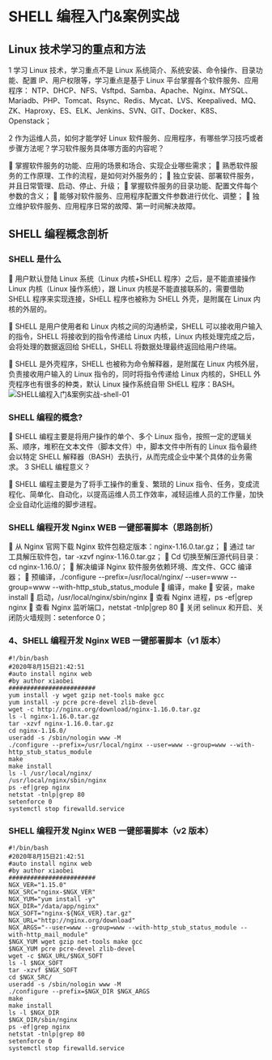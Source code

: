 # SHELL 编程入门&案例实战

## Linux 技术学习的重点和方法

1 学习 Linux 技术，学习重点不是 Linux 系统简介、系统安装、命令操作、目录功能、配置 IP、用户权限等，学习重点是基于 Linux 平台掌握各个软件服务、应用程序：
NTP、DHCP、NFS、Vsftpd、Samba、Apache、Nginx、MYSQL、Mariadb、PHP、Tomcat、Rsync、Redis、Mycat、LVS、Keepalived、MQ、ZK、Haproxy、ES、ELK、Jenkins、SVN、GIT、Docker、K8S、Openstack；

2 作为运维人员，如何才能学好 Linux 软件服务、应用程序，有哪些学习技巧或者步骤方法呢？学习软件服务具体哪方面的内容呢？

 掌握软件服务的功能、应用的场景和场合、实现企业哪些需求；
 熟悉软件服务的工作原理、工作的流程，是如何对外服务的；
 独立安装、部署软件服务，并且日常管理、启动、停止、升级；
 掌握软件服务的目录功能、配置文件每个参数的含义；
 能够对软件服务、应用程序配置文件参数进行优化、调整；
 独立维护软件服务、应用程序日常的故障、第一时间解决故障。

## SHELL 编程概念剖析

### SHELL 是什么

 用户默认登陆 Linux 系统（Linux 内核+SHELL 程序）之后，是不能直接操作 Linux 内核（Linux 操作系统），跟 Linux 内核是不能直接联系的，需要借助 SHELL 程序来实现连接，SHELL 程序也被称为 SHELL 外壳，是附属在 Linux 内核的外层的。

 SHELL 是用户使用者和 Linux 内核之间的沟通桥梁，SHELL 可以接收用户输入的指令，SHELL 将接收到的指令传递给 Linux 内核，Linux 内核处理完成之后，会将处理的数据返回给 SHELL，SHELL 将数据处理最终返回给用户终端。

 SHELL 是外壳程序，SHELL 也被称为命令解释器，是附属在 Linux 内核外层，负责接收用户输入的 Linux 指令的，同时将指令传递给 Linux 内核的，SHELL 外壳程序也有很多的种类，默认 Linux 操作系统自带 SHELL 程序：BASH。
![SHELL编程入门&案例实战-shell-01](https://cdn.jsdelivr.net/gh/xiaobei930/picBed@master/learningNotes/SHELL编程入门&案例实战-shell-01.jpg)

### SHELL 编程的概念?

 SHELL 编程主要是将用户操作的单个、多个 Linux 指令，按照一定的逻辑关系、顺序，堆积在文本文件（脚本文件）中，脚本文件中所有的 Linux 指令最终会以特定 SHELL 解释器（BASH）去执行，从而完成企业中某个具体的业务需求。
3 SHELL 编程意义？

 SHELL 编程主要是为了将手工操作的重复、繁琐的 Linux 指令、任务，变成流程化、简单化、自动化，以提高运维人员工作效率，减轻运维人员的工作量，加快企业自动化运维的脚步进程。

### SHELL 编程开发 Nginx WEB 一键部署脚本（思路剖析）

 从 Nginx 官网下载 Nginx 软件包稳定版本：nginx-1.16.0.tar.gz；
 通过 tar 工具解压软件包，tar -xzvf nginx-1.16.0.tar.gz；
 Cd 切换至解压源代码目录：cd nginx-1.16.0/；
 解决编译 Nginx 软件服务依赖环境、库文件、GCC 编译器；
 预编译，./configure --prefix=/usr/local/nginx/ --user=www --group=www --with-http_stub_status_module
 编译，make
 安装，make install
 启动，/usr/local/nginx/sbin/nginx
 查看 Nginx 进程，ps -ef|grep nginx
 查看 Nginx 监听端口，netstat -tnlp|grep 80
 关闭 selinux 和开启、关闭防火墙规则：setenforce 0；

### 4、SHELL 编程开发 Nginx WEB 一键部署脚本（v1 版本）

```shell
#!/bin/bash
#2020年8月15日21:42:51
#auto install nginx web
#by author xiaobei
########################
yum install -y wget gzip net-tools make gcc
yum install -y pcre pcre-devel zlib-devel
wget -c http://nginx.org/download/nginx-1.16.0.tar.gz
ls -l nginx-1.16.0.tar.gz
tar -xzvf nginx-1.16.0.tar.gz
cd nginx-1.16.0/
useradd -s /sbin/nologin www -M
./configure --prefix=/usr/local/nginx --user=www --group=www --with-http_stub_status_module
make
make install
ls -l /usr/local/nginx/
/usr/local/nginx/sbin/nginx
ps -ef|grep nginx
netstat -tnlp|grep 80
setenforce 0
systemctl stop firewalld.service
```

### SHELL 编程开发 Nginx WEB 一键部署脚本（v2 版本）

```shell
#!/bin/bash
#2020年8月15日21:42:51
#auto install nginx web
#by author xiaobei
########################
NGX_VER="1.15.0"
NGX_SRC="nginx-$NGX_VER"
NGX_YUM="yum install -y"
NGX_DIR="/data/app/nginx"
NGX_SOFT="nginx-${NGX_VER}.tar.gz"
NGX_URL="http://nginx.org/download"
NGX_ARGS="--user=www --group=www --with-http_stub_status_module --with-http_mail_module"
$NGX_YUM wget gzip net-tools make gcc
$NGX_YUM pcre pcre-devel zlib-devel
wget -c $NGX_URL/$NGX_SOFT
ls -l $NGX_SOFT
tar -xzvf $NGX_SOFT
cd $NGX_SRC/
useradd -s /sbin/nologin www -M
./configure --prefix=$NGX_DIR $NGX_ARGS
make
make install
ls -l $NGX_DIR
$NGX_DIR/sbin/nginx
ps -ef|grep nginx
netstat -tnlp|grep 80
setenforce 0
systemctl stop firewalld.service
```

